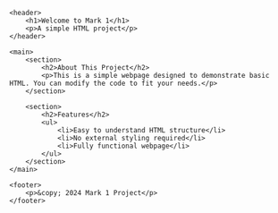 

    <header>
        <h1>Welcome to Mark 1</h1>
        <p>A simple HTML project</p>
    </header>

    <main>
        <section>
            <h2>About This Project</h2>
            <p>This is a simple webpage designed to demonstrate basic HTML. You can modify the code to fit your needs.</p>
        </section>

        <section>
            <h2>Features</h2>
            <ul>
                <li>Easy to understand HTML structure</li>
                <li>No external styling required</li>
                <li>Fully functional webpage</li>
            </ul>
        </section>
    </main>

    <footer>
        <p>&copy; 2024 Mark 1 Project</p>
    </footer>
